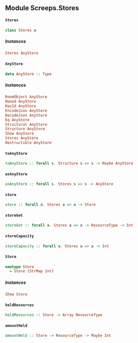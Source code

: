 ## Module Screeps.Stores

#### `Stores`

``` purescript
class Stores a 
```

##### Instances
``` purescript
Stores AnyStore
```

#### `AnyStore`

``` purescript
data AnyStore :: Type
```

##### Instances
``` purescript
RoomObject AnyStore
Owned AnyStore
HasId AnyStore
EncodeJson AnyStore
DecodeJson AnyStore
Eq AnyStore
Structural AnyStore
Structure AnyStore
Show AnyStore
Stores AnyStore
Destructible AnyStore
```

#### `toAnyStore`

``` purescript
toAnyStore :: forall s. Structure s => s -> Maybe AnyStore
```

#### `asAnyStore`

``` purescript
asAnyStore :: forall s. Stores s => s -> AnyStore
```

#### `store`

``` purescript
store :: forall a. Stores a => a -> Store
```

#### `storeGet`

``` purescript
storeGet :: forall a. Stores a => a -> ResourceType -> Int
```

#### `storeCapacity`

``` purescript
storeCapacity :: forall a. Stores a => a -> Int
```

#### `Store`

``` purescript
newtype Store
  = Store (StrMap Int)
```

##### Instances
``` purescript
Show Store
```

#### `heldResources`

``` purescript
heldResources :: Store -> Array ResourceType
```

#### `amountHeld`

``` purescript
amountHeld :: Store -> ResourceType -> Maybe Int
```


